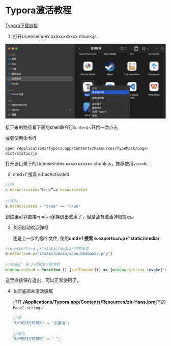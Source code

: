 # Typora激活教程

[Typora下载链接](https://typoraio.cn/)

1. 打开LicenseIndex.xxxxxxxxxxx.chunk.js

![image-20240701171703871](https://raw.githubusercontent.com/zpfate/ImageService/master/uPic/1719825426820)

接下来的路径看下面的shell命令行`Contents`开始一次点击

或者使用命令行

```shell
open /Applications/Typora.app/Contents/Resources/TypeMark/page-dist/static/js
```

打开该目录下的LicenseIndex.xxxxxxxxxxx.chunk.js，推荐使用`vscode`

2.  cmd+f 搜索 e.hasActivated

```javascript
//将
e.hasActivated=“true”=e.hasActivated
 
//改为
e.hasActivated = "true" == "true"	
```

到这里可以直接cmd+s保存退出使用了，但是会有激活弹框提示。

3. 关闭自动欢迎弹框

   还是上一步的那个文件, 使用**cmd+f 搜索 e.exports=n.p+"static/media/**

```js
//e.exports=n.p+"static/media/完整语句
e.exports=n.p+"static/media/icon.06a6aa23.png"}
 
//在png" 和 }间添加下面内容
window.onload = function () {setTimeout(() => {window.Setting.invoke("close");}, 1);};	
```

这里直接保存退出，可以正常使用了。

4. 关闭底部未激活弹框

   打开 **/Applications/Typora.app/Contents/Resources/zh-Hans.lproj**下的`Panel.strings`

   ```js
   //将 
   "UNREGISTERED" = "未激活";
    
   //改为
   "UNREGISTERED" = " ";
   ```

   